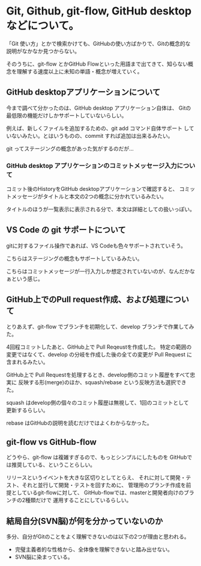 # Git, Github, git-flow, GitHub desktop などについて。

「Git 使い方」とかで検索かけても、GitHubの使い方ばかりで、Gitの概念的な説明がなかなか見つからない。

そのうちに、git-flow とかGitHub Flowといった用語まで出てきて、知らない概念を理解する速度以上に未知の単語・概念が増えていく。

## GitHub desktopアプリケーションについて

今まで調べて分かったのは、GitHub desktop アプリケーション自体は、
Gitの最低限の機能だけしかサポートしていないらしい。

例えば、新しくファイルを追加するための、git add コマンド自体サポート
していないみたい。とはいうものの、commit すれば追加は出来るみたい。

git ってステージングの概念があった気がするのだが...

### GitHub desktop アプリケーションのコミットメッセージ入力について

コミット後のHistoryをGitHub desktopアプリケーションで確認すると、
コミットメッセージがタイトルと本文の2つの概念に分かれているみたい。

タイトルのほうが一覧表示に表示される分で、本文は詳細としての扱いっぽい。

## VS Code の git サポートについて

gitに対するファイル操作であれば、VS Codeも色々サポートされていそう。

こちらはステージングの概念もサポートしているみたい。

こちらはコミットメッセージが一行入力しか想定されていないのが、なんだかなぁという感じ。

## GitHub上でのPull request作成、および処理について

とりあえず、git-flow でブランチを初期化して、develop ブランチで作業してみた。

4回程コミットしたあと、GitHub上で Pull Reqeustを作成した。
特定の範囲の変更ではなくて、develop の分岐を作成した後の全ての変更が
Pull Request に含まれるみたい。

GitHub上で Pull Requestを処理するとき、develop側のコミット履歴をすべて忠実に
反映する形(merge)のほか、squash/rebase という反映方法も選択できた。

squash はdevelop側の個々のコミット履歴は無視して、1回のコミットとして
更新するらしい。

rebase はGitHubの説明を読むだけではよくわからなかった。

## git-flow vs GitHub-flow

どうやら、git-flow は複雑すぎるので、もっとシンプルにしたものを
GitHubでは推奨している、ということらしい。

リリースというイベントを大きな区切りとしてとらえ、
それに対して開発・テスト、それと並行して開発・テストを回すために、
管理用のブランチ作成を前提としているgit-flowに対して、
GitHub-flowでは、masterと開発者向けのブランチの2種類だけで
運用することにしているらしい。

## 結局自分(SVN脳)が何を分かっていないのか

多分、自分がGitのことをよく理解できないのは以下の2つが理由と思われる。

- 完璧主義者的な性格から、全体像を理解できないと踏み出せない。
- SVN脳に染まっている。


